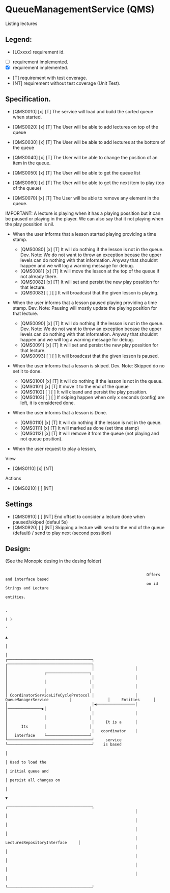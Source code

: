 # QueueManagementService (QMS)

Listing lectures

## Legend:
* [LCxxxx] requirement id.
* [ ] requirement implemented.
* [x] requirement implemented.
* [T] requirement with test coverage.
* [NT] requirement without test coverage (Unit Test). 


## Specification.

* [QMS0010] [x] [T] The service will load and build the sorted queue when started.

* [QMS0020] [x] [T] The User will be able to add lectures on top of the queue
* [QMS0030] [x] [T] The User will be able to add lectures at the bottom of the queue 
* [QMS0040] [x] [T] The User will be able to change the position of an item in the queue. 
* [QMS0050] [x] [T] The User will be able to get the queue list
* [QMS0060] [x] [T] The User will be able to get the next item to play (top of the queue) 
* [QMS0070] [x] [T] The User will be able to remove any element in the queue.

IMPORTANT: A lecture is playing when it has a playing possition but it can be paused or playing in the player.
We can also say that it not playing when the play possition is nil.

* When the user informs that a lesson started playing providing a time stamp.
    * [QMS0080] [x] [T] It will do nothing if the lesson is not in the queue.
        Dev. Note: We do not want to throw an exception becase the upper levels can do nothing
        with that information. Anyway that shouldnt happen and we will log a warning message for debug.
    * [QMS0081] [x] [T] It will move the lesson at the top of the queue if not already there.
    * [QMS0082] [x] [T] It will set and persist the new play possition for that lecture.
    * [QMS0083] [ ] [ ] It will broadcast that the given lesson is playing. 
    
* When the user informs that a lesson paused playing providing a time stamp.
    Dev. Note: Pausing will mostly update the playing position for that lecture.
    * [QMS0090] [x] [T] It will do nothing if the lesson is not in the queue.
        Dev. Note: We do not want to throw an exception becase the upper levels can do nothing
        with that information. Anyway that shouldnt happen and we will log a warning message for debug.
    * [QMS0091] [x] [T] It will set and persist the new play possition for that lecture.
    * [QMS0093] [ ] [ ] It will broadcast that the given lesson is paused. 
    
* When the user informs that a lesson is skiped.
    Dev. Note: Skipped do no set it to done.
    * [QMS0100] [x] [T] It will do nothing if the lesson is not in the queue.
    * [QMS0101] [x] [T] It move it to the end of the queue
    * [QMS0102] [ ] [ ] It will cleand and persist the play possition.
    * [QMS0103] [ ] [ ] If skiping happen when only x seconds (config) are left, it is considered done.
    
* When the user informs that a lesson is Done.
    * [QMS0110] [x] [T] It will do nothing if the lesson is not in the queue.
    * [QMS0111] [x] [T] It will marked as done (set time stamp)
    * [QMS0112] [x] [T] It will remove it from the queue (not playing and not queue position).

    
* When the user request to play a lesson,

View
* [QMS0110] [x] [NT] 

Actions
* [QMS0210] [ ] [NT] 

## Settings
* [QMS0910] [ ] [NT] End offset to consider a lecture done when paused/skiped (defaul 5s)
* [QMS0920] [ ] [NT] Skipping a lecture will: send to the end of the queue (default) / send to play next (second possition) 

## Design:

(See the Monopic desing in the desing folder)

```
                                                                                                                                     
                                                              Offers and interface based                                             
                                                              on id Strings and Lecture                                              
                                                                      entities.                                                      
                                                                                                                                     
                                                                            .                                                        
                                                                           ( )                                                       
                                                                            '                                                        
                                                                            ▲                                                        
                                                                            │                                                        
                                                                            │                                                        
┌─────────────────────────────────────┐                  ┌─────────────────────────────────────┐                                     
│                                     │                  │                                     │                ┌───────────────────┐
│                                     │                  │                                     │                │                   │
│                                     │                  │                                     │                │                   │
│ CoordinatorServiceLifeCycleProtocol │                  │         QueueManagerService         │                │     Entities      │
│                                     │◀─────────────────│                                     │───────────────▶│                   │
│                                     │                  │                                     │                │                   │
│                                     │     It is a      │                                     │      Its       │                   │
│                                     │   coordinator    │                                     │   interface    └───────────────────┘
└─────────────────────────────────────┘     service      └─────────────────────────────────────┘    is based                         
                                                                            │                                                        
                                                                            │ Used to load the                                       
                                                                            │ initial queue and                                      
                                                                            │ persist all changes on                                 
                                                                            │                                                        
                                                                            ▼                                                        
                                                         ┌─────────────────────────────────────┐                                     
                                                         │                                     │                                     
                                                         │                                     │                                     
                                                         │                                     │                                     
                                                         │     LecturesRepositoryInterface     │                                     
                                                         │                                     │                                     
                                                         │                                     │                                     
                                                         │                                     │                                     
                                                         │                                     │                                     
                                                         └─────────────────────────────────────┘                                     
```
